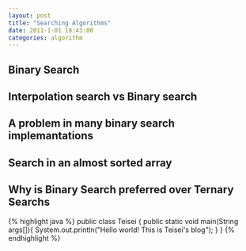 ```yaml
---
layout: post
title: "Searching Algorithms"
date: 2011-1-01 18:43:00
categories: algorithm
---
```


## Binary Search  
## Interpolation search vs Binary search  
## A problem in many binary search implemantations  
## Search in an almost sorted array  
## Why is Binary Search preferred over Ternary Searchs  




{% highlight java %}
public class Teisei {
    public static void main(String args[]){
        System.out.println("Hello world! This is Teisei's blog");
    }
}
{% endhighlight %}